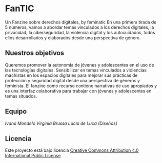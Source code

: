 # FanTIC
Un Fanzine sobre derechos digitales, by feminatic
En una primera tirada de 5 números, vamos a abordar temas vinculados a los derechos digitales, la privacidad, la ciberseguridad, la violencia digital y los autocuidados, todos ellos desarrollados y elaborados desde una perspectiva de género.

## Nuestros objetivos
Queremos promover la autonomía de jóvenes y adolescentes en el uso de las tecnologías digitales. Sensibilizar en temas vinculados a violencias machistas en los espacios digitales para mejorar sus prácticas de protección y seguridad digital desde una perspectiva de géneros y feminista. El fanzine como recurso contiene narrativas de uso apropiados y es una interfaz colaborativa para trabajar con jóvenes y adolescentes en temas situados.

## Equipo
*Ivana Mondelo*
*Virginia Brussa*
*Lucía de Luca (Diseños)*

## Licencia
Este proyecto está bajo licencia [Creative Commons Attribution 4.0 International Public License](LICENSE.md)
